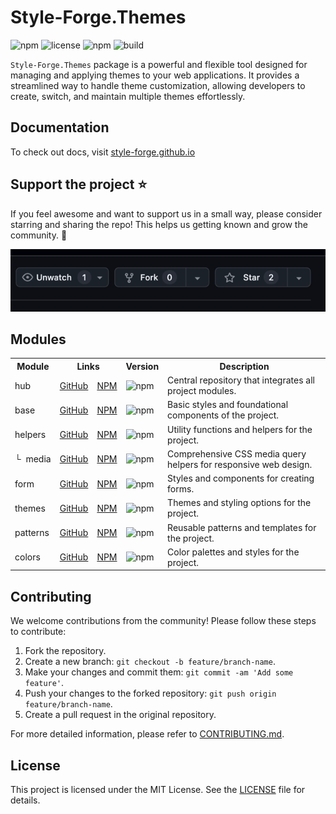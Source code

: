 
# Style-Forge.Themes

![npm](https://img.shields.io/npm/v/style-forge.themes)
![license](https://img.shields.io/npm/l/style-forge.themes)
![npm](https://img.shields.io/npm/dm/style-forge.themes)
![build](https://github.com/Sarmaged/style-forge.themes/actions/workflows/release.yml/badge.svg)

`Style-Forge.Themes` package is a powerful and flexible tool designed for managing and applying themes to your web applications. It provides a streamlined way to handle theme customization, allowing developers to create, switch, and maintain multiple themes effortlessly.

## Documentation

To check out docs, visit [style-forge.github.io](https://style-forge.github.io/themes/)

## Support the project ⭐

If you feel awesome and want to support us in a small way, please consider starring and sharing the repo! This helps us getting known and grow the community. 🙏

<img src="https://github.com/style-forge/hub/raw/main/public/github-star.gif" alt="style-forge-star" />

## Modules

<table>
  <tr>
    <th>Module</th>
    <th colspan="2">Links</th>
    <th>Version</th>
    <th>Description</th>
  </tr>
  <tr>
    <td>hub</td>
    <td><a href="https://github.com/Style-Forge/hub" target="_blank">GitHub</a></td>
    <td><a href="https://npmjs.com/package/style-forge" target="_blank">NPM</a></td>
    <td><img src="https://img.shields.io/npm/v/style-forge" alt="npm"></td>
    <td>Central repository that integrates all project modules.</td>
  </tr>
  <tr>
    <td>base</td>
    <td><a href="https://github.com/Style-Forge/base" target="_blank">GitHub</a></td>
    <td><a href="https://npmjs.com/package/style-forge.base" target="_blank">NPM</a></td>
    <td><img src="https://img.shields.io/npm/v/style-forge.base" alt="npm"></td>
    <td>Basic styles and foundational components of the project.</td>
  </tr>
  <tr>
    <td>helpers</td>
    <td><a href="https://github.com/Style-Forge/helpers" target="_blank">GitHub</a></td>
    <td><a href="https://npmjs.com/package/style-forge.helpers" target="_blank">NPM</a></td>
    <td><img src="https://img.shields.io/npm/v/style-forge.helpers" alt="npm"></td>
    <td>Utility functions and helpers for the project.</td>
  </tr>
  <tr>
    <td>└&nbsp;&nbsp;media</td>
    <td><a href="https://github.com/Style-Forge/media" target="_blank">GitHub</a></td>
    <td><a href="https://npmjs.com/package/style-forge.media" target="_blank">NPM</a></td>
    <td><img src="https://img.shields.io/npm/v/style-forge.media" alt="npm"></td>
    <td>Comprehensive CSS media query helpers for responsive web design.</td>
  </tr>
  <tr>
    <td>form</td>
    <td><a href="https://github.com/Style-Forge/form" target="_blank">GitHub</a></td>
    <td><a href="https://npmjs.com/package/style-forge.form" target="_blank">NPM</a></td>
    <td><img src="https://img.shields.io/npm/v/style-forge.form" alt="npm"></td>
    <td>Styles and components for creating forms.</td>
  </tr>
  <tr>
    <td>themes</td>
    <td><a href="https://github.com/Style-Forge/themes" target="_blank">GitHub</a></td>
    <td><a href="https://npmjs.com/package/style-forge.themes" target="_blank">NPM</a></td>
    <td><img src="https://img.shields.io/npm/v/style-forge.themes" alt="npm"></td>
    <td>Themes and styling options for the project.</td>
  </tr>
  <tr>
    <td>patterns</td>
    <td><a href="https://github.com/Style-Forge/patterns" target="_blank">GitHub</a></td>
    <td><a href="https://npmjs.com/package/style-forge.patterns" target="_blank">NPM</a></td>
    <td><img src="https://img.shields.io/npm/v/style-forge.patterns" alt="npm"></td>
    <td>Reusable patterns and templates for the project.</td>
  </tr>
  <tr>
    <td>colors</td>
    <td><a href="https://github.com/Style-Forge/colors" target="_blank">GitHub</a></td>
    <td><a href="https://npmjs.com/package/style-forge.colors" target="_blank">NPM</a></td>
    <td><img src="https://img.shields.io/npm/v/style-forge.colors" alt="npm"></td>
    <td>Color palettes and styles for the project.</td>
  </tr>
</table>

## Contributing

We welcome contributions from the community! Please follow these steps to contribute:

1. Fork the repository.
2. Create a new branch: `git checkout -b feature/branch-name`.
3. Make your changes and commit them: `git commit -am 'Add some feature'`.
4. Push your changes to the forked repository: `git push origin feature/branch-name`.
5. Create a pull request in the original repository.

For more detailed information, please refer to [CONTRIBUTING.md](CONTRIBUTING.md).

## License

This project is licensed under the MIT License. See the [LICENSE](LICENSE) file for details.
